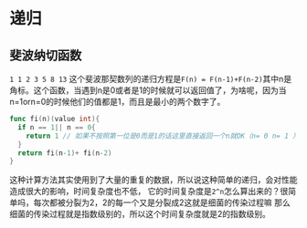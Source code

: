 # 递归
## 斐波纳切函数
`1 1 2 3 5 8 13` 这个斐波那契数列的递归方程是`F(n) = F(n-1)+F(n-2)`其中n是角标。这个函数，当遇到n是0或者是1的时候就可以返回值了，为啥呢，因为当n=1orn=0的时候他们的值都是1，而且是最小的两个数字了。
```go
func fi(n)(value int){
  if n == 1|| n == 0{
    return 1 // 如果不按照第一位是0而是1的话这里直接返回一个n就OK（n= 0 n= 1 ）
  }
  return fi(n-1)+ fi(n-2)
}
```
这种计算方法其实使用到了大量的重复的数据，所以说这种简单的递归，会对性能造成很大的影响，时间复杂度也不低，
它的时间复杂度是`2^n`怎么算出来的？很简单吗，每次都被分裂为2，2的每一个又是分裂成2这就是细菌的传染过程嘛
那么细菌的传染过程就是指数级别的，所以这个时间复杂度就是2的指数级别。

